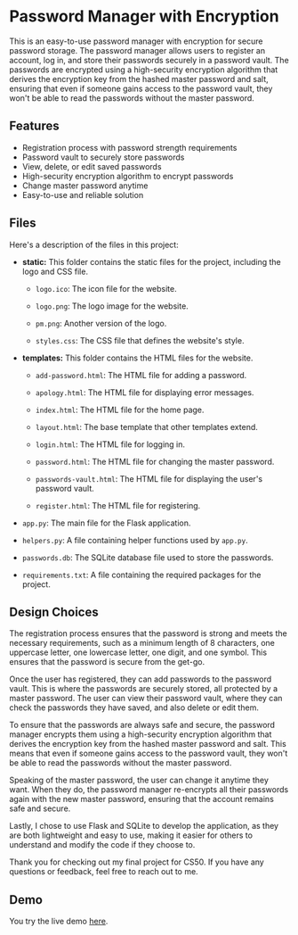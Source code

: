 # Password Manager with Encryption

This is an easy-to-use password manager with encryption for secure password storage. The password manager allows users to register an account, log in, and store their passwords securely in a password vault. The passwords are encrypted using a high-security encryption algorithm that derives the encryption key from the hashed master password and salt, ensuring that even if someone gains access to the password vault, they won't be able to read the passwords without the master password.

## Features

- Registration process with password strength requirements
- Password vault to securely store passwords
- View, delete, or edit saved passwords
- High-security encryption algorithm to encrypt passwords
- Change master password anytime
- Easy-to-use and reliable solution

## Files

Here's a description of the files in this project:

- **static:** This folder contains the static files for the project, including the logo and CSS file.

    - `logo.ico`: The icon file for the website.

    - `logo.png`: The logo image for the website.

    - `pm.png`: Another version of the logo.

    - `styles.css`: The CSS file that defines the website's style.

- **templates:** This folder contains the HTML files for the website.

    - `add-password.html`: The HTML file for adding a password.

    - `apology.html`: The HTML file for displaying error messages.

    - `index.html`: The HTML file for the home page.

    - `layout.html`: The base template that other templates extend.

    - `login.html`: The HTML file for logging in.

    - `password.html`: The HTML file for changing the master password.

    - `passwords-vault.html`: The HTML file for displaying the user's password vault.

    - `register.html`: The HTML file for registering.

- `app.py`: The main file for the Flask application.

- `helpers.py`: A file containing helper functions used by `app.py`.

- `passwords.db`: The SQLite database file used to store the passwords.

- `requirements.txt`: A file containing the required packages for the project.

## Design Choices

The registration process ensures that the password is strong and meets the necessary requirements, such as a minimum length of 8 characters, one uppercase letter, one lowercase letter, one digit, and one symbol. This ensures that the password is secure from the get-go.

Once the user has registered, they can add passwords to the password vault. This is where the passwords are securely stored, all protected by a master password. The user can view their password vault, where they can check the passwords they have saved, and also delete or edit them.

To ensure that the passwords are always safe and secure, the password manager encrypts them using a high-security encryption algorithm that derives the encryption key from the hashed master password and salt. This means that even if someone gains access to the password vault, they won't be able to read the passwords without the master password.

Speaking of the master password, the user can change it anytime they want. When they do, the password manager re-encrypts all their passwords again with the new master password, ensuring that the account remains safe and secure.

Lastly, I chose to use Flask and SQLite to develop the application, as they are both lightweight and easy to use, making it easier for others to understand and modify the code if they choose to.

Thank you for checking out my final project for CS50. If you have any questions or feedback, feel free to reach out to me.

## Demo

You try the live demo [here](https://anihub-django.vercel.app/).
